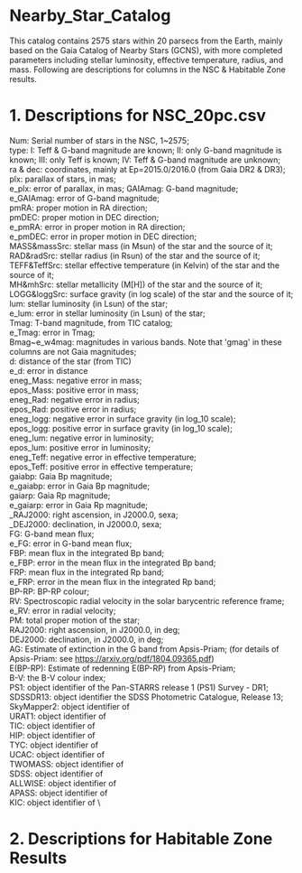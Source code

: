 # Nearby_Star_Catalog
This catalog contains 2575 stars within 20 parsecs from the Earth, mainly based on the Gaia Catalog of Nearby Stars (GCNS), with more completed parameters including stellar luminosity, effective temperature, radius, and mass. Following are descriptions for columns in the NSC & Habitable Zone results.

# 1. Descriptions for NSC_20pc.csv

Num: Serial number of stars in the NSC, 1\~2575;\
type: I: Teff & G-band magnitude are known; II: only G-band magnitude is known; III: only Teff is known; IV: Teff & G-band magnitude are unknown;\
ra & dec: coordinates, mainly at Ep=2015.0/2016.0 (from Gaia DR2 & DR3);\
plx: parallax of stars, in mas;\
e_plx: error of parallax, in mas\;
GAIAmag: G-band magnitude;\
e_GAIAmag: error of G-band magnitude;\
pmRA: proper motion in RA direction;\
pmDEC: proper motion in DEC direction;\
e_pmRA: error in proper motion in RA direction;\
e_pmDEC: error in proper motion in DEC direction;\
MASS&massSrc: stellar mass (in Msun) of the star and the source of it;\
RAD&radSrc: stellar radius (in Rsun) of the star and the source of it;\
TEFF&TeffSrc: stellar effective temperature (in Kelvin) of the star and the source of it;\
MH&mhSrc: stellar metallicity (M[H]) of the star and the source of it;\
LOGG&loggSrc: surface gravity (in log scale) of the star and the source of it;\
lum: stellar luminosity (in Lsun) of the star;\
e_lum: error in stellar luminosity (in Lsun) of the star;\
Tmag: T-band magnitude, from TIC catalog;\
e_Tmag: error in Tmag;\
Bmag~e_w4mag: magnitudes in various bands. Note that 'gmag' in these columns are not Gaia magnitudes;\
d: distance of the star (from TIC)\
e_d: error in distance\
eneg_Mass: negative error in mass;\
epos_Mass: positive error in mass;\
eneg_Rad: negative error in radius;\
epos_Rad: positive error in radius;\
eneg_logg: negative error in surface gravity (in log_10 scale);\
epos_logg: positive error in surface gravity (in log_10 scale);\
eneg_lum: negative error in luminosity;\
epos_lum: positive error in luminosity;\
eneg_Teff: negative error in effective temperature;\
epos_Teff: positive error in effective temperature;\
gaiabp: Gaia Bp magnitude;\
e_gaiabp: error in Gaia Bp magnitude;\
gaiarp: Gaia Rp magnitude;\
e_gaiarp: error in Gaia Rp magnitude;\
\_RAJ2000: right ascension, in J2000.0, sexa;\
\_DEJ2000: declination, in J2000.0, sexa;\
FG: G-band mean flux;\
e_FG: error in G-band mean flux;\
FBP: mean flux in the integrated Bp band;\
e_FBP: error in the mean flux in the integrated Bp band;\
FRP: mean flux in the integrated Rp band;\
e_FRP: error in the mean flux in the integrated Rp band;\
BP-RP: BP-RP colour;\
RV: Spectroscopic radial velocity in the solar barycentric reference frame;\
e_RV: error in radial velocity;\
PM: total proper motion of the star;\
RAJ2000: right ascension, in J2000.0, in deg;\
DEJ2000: declination, in J2000.0, in deg;\
AG: Estimate of extinction in the G band from Apsis-Priam; (for details of Apsis-Priam: see https://arxiv.org/pdf/1804.09365.pdf) \
E(BP-RP): Estimate of redenning E(BP-RP) from Apsis-Priam;\
B-V: the B-V colour index;\
PS1: object identifier of the Pan-STARRS release 1 (PS1) Survey - DR1;\
SDSSDR13: object identifier the SDSS Photometric Catalogue, Release 13;\
SkyMapper2: object identifier of \
URAT1: object identifier of \
TIC: object identifier of \
HIP: object identifier of \
TYC: object identifier of \
UCAC: object identifier of \
TWOMASS: object identifier of \
SDSS: object identifier of \
ALLWISE: object identifier of \
APASS: object identifier of \
KIC: object identifier of \

# 2. Descriptions for Habitable Zone Results


